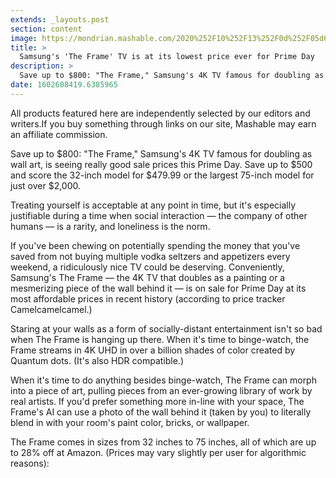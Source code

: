 ```yaml
--- 
extends: _layouts.post 
section: content 
image: https://mondrian.mashable.com/2020%252F10%252F13%252F0d%252F05d68c233460422b930bf91f97aa1a16.3547b.jpg%252F1200x630.jpg?signature=jgGMI4EMqwePswXzW3DJLUG8m7A= 
title: > 
  Samsung's 'The Frame' TV is at its lowest price ever for Prime Day 
description: > 
  Save up to $800: "The Frame," Samsung's 4K TV famous for doubling as wall art, is seeing really good sale prices this Prime Day.Conveniently, Samsung's The Frame — the 4K TV that doubles as a painting or a mesmerizing piece of the wall behind it — is on sale for Prime Day at its most affordable prices in recent history (according to price tracker Camelcamelcamel.)Staring at your walls as a form of socially-distant entertainment isn't so bad when The Frame is hanging up there.When it's time to binge-watch, the Frame streams in 4K UHD in over a billion shades of color created by Quantum dots.The Frame comes in sizes from 32 inches to 75 inches, all of which are up to 28% off at Amazon. 
date: 1602608419.6385965 
--- 
```

All products featured here are independently selected by our editors and writers.If you buy something through links on our site, Mashable may earn an affiliate commission.

Save up to $800: "The Frame," Samsung's 4K TV famous for doubling as wall art, is seeing really good sale prices this Prime Day. Save up to $500 and score the 32-inch model for $479.99 or the largest 75-inch model for just over $2,000.

Treating yourself is acceptable at any point in time, but it's especially justifiable during a time when social interaction — the company of other humans — is a rarity, and loneliness is the norm.

If you've been chewing on potentially spending the money that you've saved from not buying multiple vodka seltzers and appetizers every weekend, a ridiculously nice TV could be deserving. Conveniently, Samsung's The Frame — the 4K TV that doubles as a painting or a mesmerizing piece of the wall behind it — is on sale for Prime Day at its most affordable prices in recent history (according to price tracker Camelcamelcamel.)

Staring at your walls as a form of socially-distant entertainment isn't so bad when The Frame is hanging up there. When it's time to binge-watch, the Frame streams in 4K UHD in over a billion shades of color created by Quantum dots. (It's also HDR compatible.)

When it's time to do anything besides binge-watch, The Frame can morph into a piece of art, pulling pieces from an ever-growing library of work by real artists. If you'd prefer something more in-line with your space, The Frame's AI can use a photo of the wall behind it (taken by you) to literally blend in with your room's paint color, bricks, or wallpaper.

The Frame comes in sizes from 32 inches to 75 inches, all of which are up to 28% off at Amazon. (Prices may vary slightly per user for algorithmic reasons):
